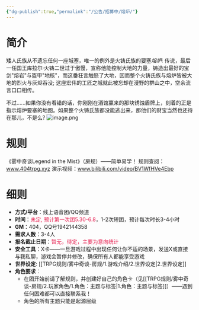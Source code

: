 ```yaml
---
{"dg-publish":true,"permalink":"/公告/招募中/熔炉/"}
---
```


# 简介
矮人氏族从不遗忘任何一座城塞，唯一的例外是火铸氏族的要塞*熔炉*: 传说，最后一任国王库拉尔·火铸二世过于傲慢，宣称他能控制大地的力量，铸造出最好的宝剑"熔岩"与盔甲"地核"，而这番狂言触怒了大地，因而整个火铸氏族与熔炉皆被大地的烈火与灰烬吞没; 这座宏伟的工匠之城就此被忘却在漫野的群山之中，空余流言口口相传。

不过......如果你没有看错的话，你刚刚在酒馆赢来的那块锈蚀盾牌上，刻着的正是指示熔炉要塞的地图。如果整个火铸氏族都没能逃出来，那他们的财宝当然也还待在那儿，不是么?
<img src="https://pic1.imgdb.cn/item/6833e47958cb8da5c80e662a.png" alt="image.png">
# 规则
《雾中奇谈Legend in the Mist》（房规）——简单易学！
规则查阅：www.404trpg.xyz
演示视频：www.bilibili.com/video/BV1WfHVe4Ebp

# 细则
- **方式/平台**：线上语音团/QQ频道
- **时间**：<font color="#e6194B">未定, 预计第一次团5.30-6.8</font>，1-2次短团，预计每次时长3-4小时
- **GM**：404，QQ号1942144358
- **需求人数**：3-4人
- **报名截止日期**：<font color="#e6194B">暂无，待定，主要为意向统计</font>
- **安全工具**：X卡——一旦游戏过程中出现任何让你不适的场景，发送X或直接与我私聊，游戏会暂停并修改，确保所有人都能享受游戏
- **世界设定**: [[TRPG规则/雾中奇谈-房规/1.游戏介绍/2.世界设定\|2.世界设定]]
- **角色要求**：
	- 在团开始前请了解规则，并创建好自己的角色卡（见[[TRPG规则/雾中奇谈-房规/2.玩家角色/1.角色：主题与标签\|1.角色：主题与标签]]）——遇到任何困难都可以直接联系我！
	- 角色的所有主题只能是起源层级
